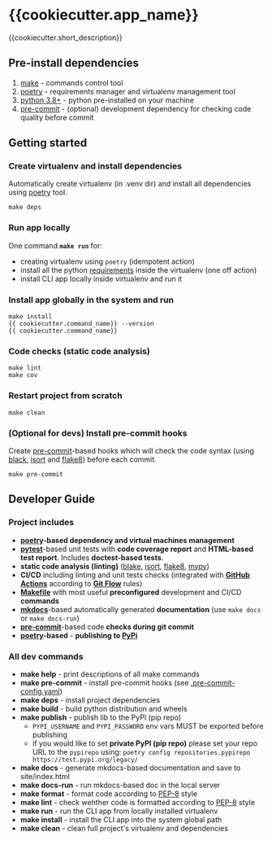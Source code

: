 {{cookiecutter.app_name}}
==

{{cookiecutter.short_description}}

## Pre-install dependencies

1. [make](https://www.gnu.org/software/make/) - commands control tool
2. [poetry](https://python-poetry.org/) - requirements manager and virtualenv management tool
3. [python 3.8+](https://www.python.org/) - python pre-installed on your machine
4. [pre-commit](https://pre-commit.com/) - (optional) development dependency for checking code quality before commit

## Getting started


### Create virtualenv and install dependencies

Automatically create virtualenv (in .venv dir) and install all dependencies using
[poetry](https://python-poetry.org/) tool.
```
make deps
```

### Run app locally

One command **`make run`** for:

* creating virtualenv using `poetry` (idempotent action)
* install all the python [requirements](./pyproject.toml) inside the virtualenv (one off action)
* install CLI app locally inside virtualenv and run it

### Install app globally in the system and run

```
make install
{{ cookiecutter.command_name}} --version
{{ cookiecutter.command_name}}
```

### Code checks (static code analysis)

```
make lint
make cov
```

### Restart project from scratch

```
make clean
```


### (Optional for devs) Install pre-commit hooks

Create [pre-commit](https://pre-commit.com/)-based hooks which will check the
code syntax (using [black](https://pypi.org/project/black/), [isort](https://pypi.org/project/isort/) and [flake8](https://pypi.org/project/flake8/)) before each commit.

```
make pre-commit
```

## Developer Guide

### Project includes

* **[poetry](https://python-poetry.org/)-based dependency and virtual machines management**
* **[pytest](https://docs.pytest.org/en/7.3.x/)**-based unit tests with **code coverage report** and **HTML-based test report**. Includes **doctest-based tests**.
* **static code analysis (linting)** ([blake](https://github.com/psf/black), [isort](https://pycqa.github.io/isort/), [flake8](https://flake8.pycqa.org/en/latest/), [mypy](https://mypy.readthedocs.io/en/stable/))
* **CI/CD** including linting and unit tests checks (integrated with **[GitHub Actions](https://github.com/features/actions)** according to **[Git Flow](https://www.atlassian.com/git/tutorials/comparing-workflows/gitflow-workflow)** rules)
* **[Makefile](https://www.gnu.org/software/make/)** with most useful **preconfigured** development and CI/CD **commands**
* **[mkdocs](https://www.mkdocs.org/getting-started/)**-based automatically generated **documentation** (use `make docs` or `make docs-run`)
* **[pre-commit](https://pre-commit.com/)**-based code **checks during git commit**
* **[poetry](https://python-poetry.org/)-based** - **publishing to [PyPi](https://pypi.org/)**

### All dev commands

* **make help** - print descriptions of all make commands
* **make pre-commit** - install pre-commit hooks (see [.pre-commit-config.yaml](./.pre-commit-config.yaml))
* **make deps** - install project dependencies
* **make build** - build python distribution and wheels
* **make publish** - publish lib to the PyPI (pip repo)
    * `PYPI_USERNAME` and `PYPI_PASSWORD` env vars MUST be exported before publishing
    * if you would like to set **private PyPI (pip repo)** please set your repo URL to the `pypirepo` using: `poetry config repositories.pypirepo https://test.pypi.org/legacy/`
* **make docs** - generate mkdocs-based documentation and save to site/index.html
* **make docs-run** - run mkdocs-based doc in the local server
* **make format** - format code according to [PEP-8](https://peps.python.org/pep-0008/) style
* **make lint** - check wehther code is formatted according to [PEP-8](https://peps.python.org/pep-0008/) style
* **make run** - run the CLI app from locally installed virtualenv
* **make install** - install the CLI app into the system global path
* **make clean** - clean full project's virtualenv and dependencies
